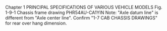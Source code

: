 Chapter 1
PRINCIPAL SPECIFICATIONS OF VARIOUS VEHICLE MODELS 
Fig. 1-9-1  Chassis frame drawing  PHR54AU-CA1YIN 
Note: "Axle datum line" is different from "Axle center line". Confirm "1-7 CAB CHASSIS DRAWINGS" for rear over hang dimension.